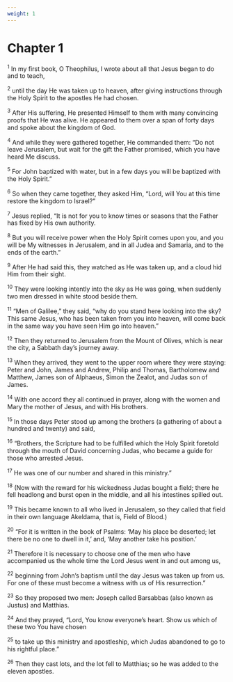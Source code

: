 ```yaml
---
weight: 1
---
```


# Chapter 1

<sup>1</sup> In my first book, O Theophilus, I wrote about all that Jesus began to do and to teach, 

<sup>2</sup> until the day He was taken up to heaven, after giving instructions through the Holy Spirit to the apostles He had chosen. 

<sup>3</sup> After His suffering, He presented Himself to them with many convincing proofs that He was alive. He appeared to them over a span of forty days and spoke about the kingdom of God. 

<sup>4</sup> And while they were gathered together, He commanded them: “Do not leave Jerusalem, but wait for the gift the Father promised, which you have heard Me discuss. 

<sup>5</sup> For John baptized with water, but in a few days you will be baptized with the Holy Spirit.” 

<sup>6</sup> So when they came together, they asked Him, “Lord, will You at this time restore the kingdom to Israel?” 

<sup>7</sup> Jesus replied, “It is not for you to know times or seasons that the Father has fixed by His own authority. 

<sup>8</sup> But you will receive power when the Holy Spirit comes upon you, and you will be My witnesses in Jerusalem, and in all Judea and Samaria, and to the ends of the earth.” 

<sup>9</sup> After He had said this, they watched as He was taken up, and a cloud hid Him from their sight. 

<sup>10</sup> They were looking intently into the sky as He was going, when suddenly two men dressed in white stood beside them. 

<sup>11</sup> “Men of Galilee,” they said, “why do you stand here looking into the sky? This same Jesus, who has been taken from you into heaven, will come back in the same way you have seen Him go into heaven.” 

<sup>12</sup> Then they returned to Jerusalem from the Mount of Olives, which is near the city, a Sabbath day’s journey away. 

<sup>13</sup> When they arrived, they went to the upper room where they were staying: Peter and John, James and Andrew, Philip and Thomas, Bartholomew and Matthew, James son of Alphaeus, Simon the Zealot, and Judas son of James. 

<sup>14</sup> With one accord they all continued in prayer, along with the women and Mary the mother of Jesus, and with His brothers. 

<sup>15</sup> In those days Peter stood up among the brothers (a gathering of about a hundred and twenty) and said, 

<sup>16</sup> “Brothers, the Scripture had to be fulfilled which the Holy Spirit foretold through the mouth of David concerning Judas, who became a guide for those who arrested Jesus. 

<sup>17</sup> He was one of our number and shared in this ministry.” 

<sup>18</sup> (Now with the reward for his wickedness Judas bought a field; there he fell headlong and burst open in the middle, and all his intestines spilled out. 

<sup>19</sup> This became known to all who lived in Jerusalem, so they called that field in their own language Akeldama, that is, Field of Blood.) 

<sup>20</sup> “For it is written in the book of Psalms: ‘May his place be deserted; let there be no one to dwell in it,’ and, ‘May another take his position.’ 

<sup>21</sup> Therefore it is necessary to choose one of the men who have accompanied us the whole time the Lord Jesus went in and out among us, 

<sup>22</sup> beginning from John’s baptism until the day Jesus was taken up from us. For one of these must become a witness with us of His resurrection.” 

<sup>23</sup> So they proposed two men: Joseph called Barsabbas (also known as Justus) and Matthias. 

<sup>24</sup> And they prayed, “Lord, You know everyone’s heart. Show us which of these two You have chosen 

<sup>25</sup> to take up this ministry and apostleship, which Judas abandoned to go to his rightful place.” 

<sup>26</sup> Then they cast lots, and the lot fell to Matthias; so he was added to the eleven apostles. 


